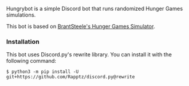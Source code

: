 Hungrybot is a simple Discord bot that runs randomized Hunger Games simulations.

This bot is based on [BrantSteele's Hunger Games Simulator](http://brantsteele.net/hungergames/).

### Installation

This bot uses Discord.py's rewrite library. You can install it with the following command:

`$ python3 -m pip install -U git+https://github.com/Rapptz/discord.py@rewrite`